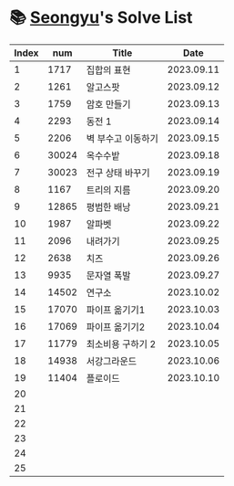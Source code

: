 # 📚 <a href="https://github.com/kimseongyu">Seongyu</a>'s Solve List

| Index | num   | Title              | Date       |
| ----- | ----- | ------------------ | ---------- |
| 1     | 1717  | 집합의 표현        | 2023.09.11 |
| 2     | 1261  | 알고스팟           | 2023.09.12 |
| 3     | 1759  | 암호 만들기        | 2023.09.13 |
| 4     | 2293  | 동전 1             | 2023.09.14 |
| 5     | 2206  | 벽 부수고 이동하기 | 2023.09.15 |
| 6     | 30024 | 옥수수밭           | 2023.09.18 |
| 7     | 30023 | 전구 상태 바꾸기   | 2023.09.19 |
| 8     | 1167  | 트리의 지름        | 2023.09.20 |
| 9     | 12865 | 평범한 배낭        | 2023.09.21 |
| 10    | 1987  | 알파벳             | 2023.09.22 |
| 11    | 2096  | 내려가기           | 2023.09.25 |
| 12    | 2638  | 치즈               | 2023.09.26 |
| 13    | 9935  | 문자열 폭발        | 2023.09.27 |
| 14    | 14502 | 연구소             | 2023.10.02 |
| 15    | 17070 | 파이프 옮기기1     | 2023.10.03 |
| 16    | 17069 | 파이프 옮기기2     | 2023.10.04 |
| 17    | 11779 | 최소비용 구하기 2  | 2023.10.05 |
| 18    | 14938 | 서강그라운드       | 2023.10.06 |
| 19    | 11404 | 플로이드           | 2023.10.10 |
| 20    |       |                    |            |
| 21    |       |                    |            |
| 22    |       |                    |            |
| 23    |       |                    |            |
| 24    |       |                    |            |
| 25    |       |                    |            |
